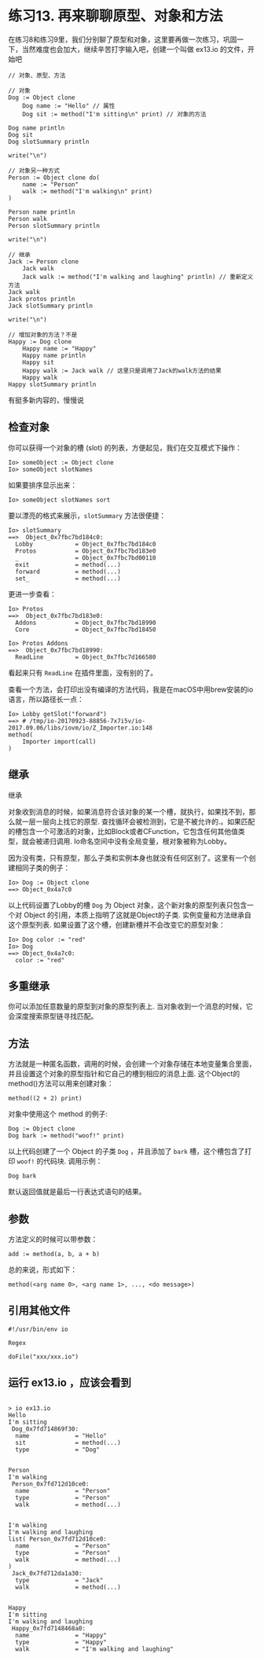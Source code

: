 # 练习13. 再来聊聊原型、对象和方法

在练习8和练习9里，我们分别聊了原型和对象，这里要再做一次练习，巩固一下，当然难度也会加大，继续辛苦打字输入吧，创建一个叫做 ex13.io 的文件，开始吧

```
// 对象、原型、方法

// 对象
Dog := Object clone
    Dog name := "Hello" // 属性
    Dog sit := method("I'm sitting\n" print) // 对象的方法

Dog name println
Dog sit
Dog slotSummary println

write("\n")

// 对象另一种方式
Person := Object clone do(
	name := "Person"
	walk := method("I'm walking\n" print)
)

Person name println
Person walk
Person slotSummary println

write("\n")

// 继承
Jack := Person clone
    Jack walk
    Jack walk := method("I'm walking and laughing" println) // 重新定义方法
Jack walk
Jack protos println
Jack slotSummary println

write("\n")

// 增加对象的方法？不是
Happy := Dog clone
    Happy name := "Happy"
    Happy name println
    Happy sit
    Happy walk := Jack walk // 这里只是调用了Jack的walk方法的结果
    Happy walk
Happy slotSummary println
```
有挺多新内容的，慢慢说

## 检查对象

你可以获得一个对象的槽 (slot) 的列表，方便起见，我们在交互模式下操作：

```
Io> someObject := Object clone
Io> someObject slotNames
```

如果要排序显示出来：

```
Io> someObject slotNames sort
```

要以漂亮的格式来展示，`slotSummary` 方法很便捷：

```
Io> slotSummary
==>  Object_0x7fbc7bd184c0:
  Lobby            = Object_0x7fbc7bd184c0
  Protos           = Object_0x7fbc7bd183e0
  _                = Object_0x7fbc7bd00110
  exit             = method(...)
  forward          = method(...)
  set_             = method(...)
```

更进一步查看：

```
Io> Protos
==>  Object_0x7fbc7bd183e0:
  Addons           = Object_0x7fbc7bd18990
  Core             = Object_0x7fbc7bd18450

Io> Protos Addons
==>  Object_0x7fbc7bd18990:
  ReadLine         = Object_0x7fbc7d166580
```

看起来只有 `ReadLine` 在插件里面，没有别的了。

查看一个方法，会打印出没有编译的方法代码，我是在macOS中用brew安装的io语言，所以路径长一点：

```
Io> Lobby getSlot("forward")
==> # /tmp/io-20170923-88856-7x7i5v/io-2017.09.06/libs/iovm/io/Z_Importer.io:148
method(
    Importer import(call)
)
```

##  继承

继承

对象收到消息的时候，如果消息符合该对象的某一个槽，就执行，如果找不到，那么就一层一层向上找它的原型. 查找循环会被检测到，它是不被允许的.。如果匹配的槽包含一个可激活的对象，比如Block或者CFunction，它包含任何其他值类型，就会被递归调用. Io命名空间中没有全局变量，根对象被称为Lobby。

因为没有类，只有原型，那么子类和实例本身也就没有任何区别了。这里有一个创建相同子类的例子：

```
Io> Dog := Object clone
==> Object_0x4a7c0
```

以上代码设置了Lobby的槽 `Dog` 为 Object 对象，这个新对象的原型列表只包含一个对 Object 的引用，本质上指明了这就是Object的子类. 实例变量和方法继承自这个原型列表. 如果设置了这个槽，创建新槽并不会改变它的原型对象：

```
Io> Dog color := "red"
Io> Dog
==> Object_0x4a7c0:
  color := "red"
```

## 多重继承

你可以添加任意数量的原型到对象的原型列表上. 当对象收到一个消息的时候，它会深度搜索原型链寻找匹配。

## 方法

方法就是一种匿名函数，调用的时候，会创建一个对象存储在本地变量集合里面，并且设置这个对象的原型指针和它自己的槽到相应的消息上面. 这个Object的method()方法可以用来创建对象：

```
method((2 + 2) print)
```

对象中使用这个 method 的例子:

```
Dog := Object clone
Dog bark := method("woof!" print)
```

以上代码创建了一个 Object 的子类 `Dog` ，并且添加了 `bark` 槽，这个槽包含了打印 `woof!` 的代码块. 调用示例：

```
Dog bark
```

默认返回值就是最后一行表达式语句的结果。

## 参数

方法定义的时候可以带参数：

```
add := method(a, b, a + b)
```

总的来说，形式如下：

```
method(<arg name 0>, <arg name 1>, ..., <do message>)
```

## 引用其他文件

```
#!/usr/bin/env io

Regex

doFile("xxx/xxx.io")
```

## 运行 ex13.io ，应该会看到
```

> io ex13.io
Hello
I'm sitting
 Dog_0x7fd714869f30:
  name             = "Hello"
  sit              = method(...)
  type             = "Dog"


Person
I'm walking
 Person_0x7fd712d10ce0:
  name             = "Person"
  type             = "Person"
  walk             = method(...)


I'm walking
I'm walking and laughing
list( Person_0x7fd712d10ce0:
  name             = "Person"
  type             = "Person"
  walk             = method(...)
)
 Jack_0x7fd712da1a30:
  type             = "Jack"
  walk             = method(...)


Happy
I'm sitting
I'm walking and laughing
 Happy_0x7fd7148468a0:
  name             = "Happy"
  type             = "Happy"
  walk             = "I'm walking and laughing"
```

